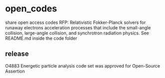 # open_codes
share open access codes
RFP: Relativistic Fokker-Planck solvers for runaway electrons acceleration processes that include the small-angle collision, large-angle collision, and synchrotron radiation physics.
See README.md inside the code folder

## release
O4883 Energetic particle analysis code set  was approved for Open-Source Assertion
